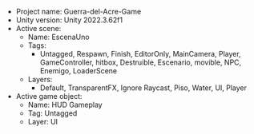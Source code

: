 <!-- UNITY CODE ASSIST INSTRUCTIONS START -->
- Project name: Guerra-del-Acre-Game
- Unity version: Unity 2022.3.62f1
- Active scene:
  - Name: EscenaUno
  - Tags:
    - Untagged, Respawn, Finish, EditorOnly, MainCamera, Player, GameController, hitbox, Destruible, Escenario, movible, NPC, Enemigo, LoaderScene
  - Layers:
    - Default, TransparentFX, Ignore Raycast, Piso, Water, UI, Player
- Active game object:
  - Name: HUD Gameplay
  - Tag: Untagged
  - Layer: UI
<!-- UNITY CODE ASSIST INSTRUCTIONS END -->